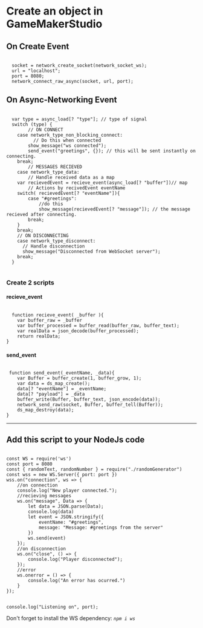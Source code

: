 <h1>Create an object in GameMakerStudio</h1>
<h2>On Create Event</h2>
<code>
  socket = network_create_socket(network_socket_ws);
  url = "localhost";
  port = 8080;
  network_connect_raw_async(socket, url, port);
</code>

<h2>On Async-Networking Event</h2>
<code>
  var type = async_load[? "type"]; // type of signal
  switch (type) {
        // ON CONNECT
  	case network_type_non_blocking_connect:
  		  // Do this when connected
  		show_message("ws connected");
  		send_event("greetings", {}); // this will be sent instantly on connecting.
  	break;
        // MESSAGES RECIEVED
    case network_type_data:
        // Handle received data as a map
  	var recievedEvent = recieve_event(async_load[? "buffer"])// map
  	    // Actions by recivedEvent eventName
  	switch( recievedEvent[? "eventName"]){
  		case "#greetings":
  			//do this
  			show_message(recievedEvent[? "message"]); // the message recieved after connecting.
  		break;
  	}
  	break;
  	// ON DISCONNECTING
    case network_type_disconnect:
      // Handle disconnection
      show_message("Disconnected from WebSocket server");
    break;
  }

</code>

<h3>Create 2 scripts</h3>
<h4>recieve_event</h4>
<code>
  function recieve_event( _buffer ){
  	var buffer_raw = _buffer
  	var buffer_processed = buffer_read(buffer_raw, buffer_text);
  	var realData = json_decode(buffer_processed);
	return realData;
}
</code>
<h4>send_event</h4>
<code>
 function send_event(_eventName, _data){
	var Buffer = buffer_create(1, buffer_grow, 1);
	var data = ds_map_create();
	data[? "eventName"] = _eventName;
	data[? "payload"] = _data
	buffer_write(Buffer, buffer_text, json_encode(data));
	network_send_raw(socket, Buffer, buffer_tell(Buffer));
	ds_map_destroy(data);
}
</code>
<hr>
  <h2>Add this script to your NodeJs code</h2>
  <code>
const WS = require('ws')
const port = 8080
const { randomText, randomNumber } = require("./randomGenerator")
const wss = new WS.Server({ port: port })
wss.on("connection", ws => {
    //on connection
    console.log("New player connected.");
    //recieving messages
    ws.on("message", Data => {
        let data = JSON.parse(Data);
        console.log(data)
        let event = JSON.stringify({
            eventName: "#greetings",
            message: "Message: #greetings from the server"
        })
        ws.send(event)
    });
    //on disconnection
    ws.on("close", () => {
        console.log("Player disconnected");
    });
    //error
    ws.onerror = () => {
        console.log("An error has ocurred.")
    }
});

console.log("Listening on", port);
</code>
<p>Don't forget to install the WS dependency: <i> <code>npm i ws </code></i></p>
